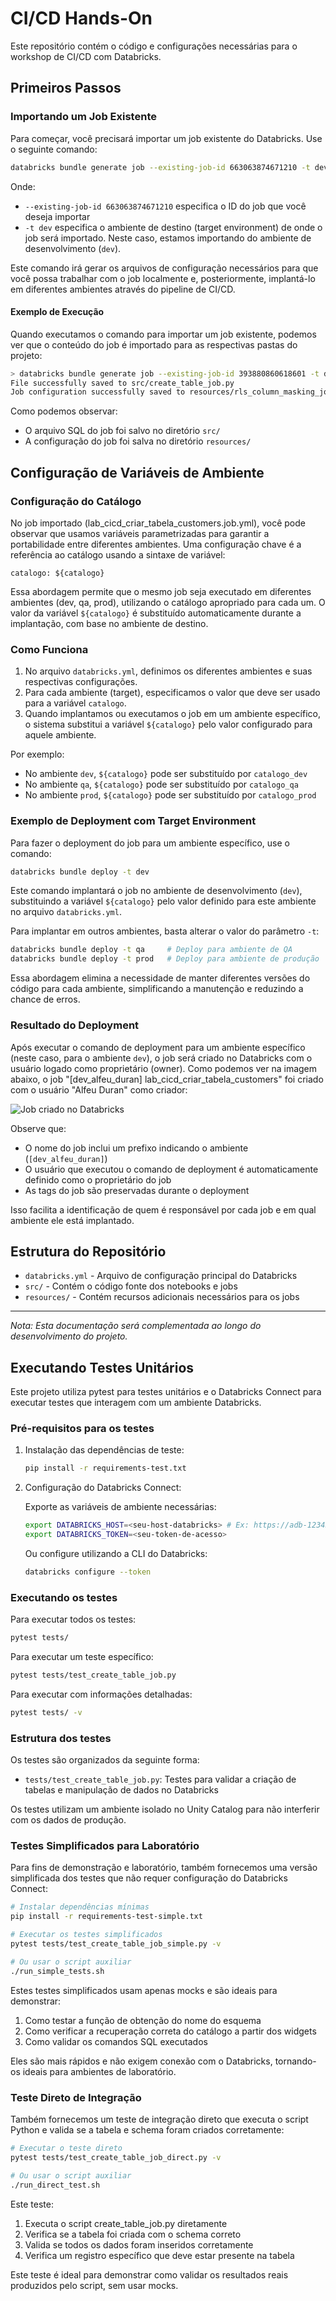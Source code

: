 # CI/CD Hands-On

Este repositório contém o código e configurações necessárias para o workshop de CI/CD com Databricks.

## Primeiros Passos

### Importando um Job Existente

Para começar, você precisará importar um job existente do Databricks. Use o seguinte comando:

```bash
databricks bundle generate job --existing-job-id 663063874671210 -t dev
```

Onde:
- `--existing-job-id 663063874671210` especifica o ID do job que você deseja importar
- `-t dev` especifica o ambiente de destino (target environment) de onde o job será importado. Neste caso, estamos importando do ambiente de desenvolvimento (`dev`).

Este comando irá gerar os arquivos de configuração necessários para que você possa trabalhar com o job localmente e, posteriormente, implantá-lo em diferentes ambientes através do pipeline de CI/CD.

#### Exemplo de Execução

Quando executamos o comando para importar um job existente, podemos ver que o conteúdo do job é importado para as respectivas pastas do projeto:

```bash
> databricks bundle generate job --existing-job-id 393880860618601 -t dev -p itaudev
File successfully saved to src/create_table_job.py
Job configuration successfully saved to resources/rls_column_masking_job.yml
```

Como podemos observar:
- O arquivo SQL do job foi salvo no diretório `src/`
- A configuração do job foi salva no diretório `resources/`

## Configuração de Variáveis de Ambiente

### Configuração do Catálogo

No job importado (lab_cicd_criar_tabela_customers.job.yml), você pode observar que usamos variáveis parametrizadas para garantir a portabilidade entre diferentes ambientes. Uma configuração chave é a referência ao catálogo usando a sintaxe de variável:

```
catalogo: ${catalogo}
```

Essa abordagem permite que o mesmo job seja executado em diferentes ambientes (dev, qa, prod), utilizando o catálogo apropriado para cada um. O valor da variável `${catalogo}` é substituído automaticamente durante a implantação, com base no ambiente de destino.

### Como Funciona

1. No arquivo `databricks.yml`, definimos os diferentes ambientes e suas respectivas configurações.
2. Para cada ambiente (target), especificamos o valor que deve ser usado para a variável `catalogo`.
3. Quando implantamos ou executamos o job em um ambiente específico, o sistema substitui a variável `${catalogo}` pelo valor configurado para aquele ambiente.

Por exemplo:
- No ambiente `dev`, `${catalogo}` pode ser substituído por `catalogo_dev`
- No ambiente `qa`, `${catalogo}` pode ser substituído por `catalogo_qa`
- No ambiente `prod`, `${catalogo}` pode ser substituído por `catalogo_prod`

### Exemplo de Deployment com Target Environment

Para fazer o deployment do job para um ambiente específico, use o comando:

```bash
databricks bundle deploy -t dev
```

Este comando implantará o job no ambiente de desenvolvimento (`dev`), substituindo a variável `${catalogo}` pelo valor definido para este ambiente no arquivo `databricks.yml`.

Para implantar em outros ambientes, basta alterar o valor do parâmetro `-t`:

```bash
databricks bundle deploy -t qa     # Deploy para ambiente de QA
databricks bundle deploy -t prod   # Deploy para ambiente de produção
```

Essa abordagem elimina a necessidade de manter diferentes versões do código para cada ambiente, simplificando a manutenção e reduzindo a chance de erros.

### Resultado do Deployment

Após executar o comando de deployment para um ambiente específico (neste caso, para o ambiente `dev`), o job será criado no Databricks com o usuário logado como proprietário (owner). Como podemos ver na imagem abaixo, o job "[dev_alfeu_duran] lab_cicd_criar_tabela_customers" foi criado com o usuário "Alfeu Duran" como criador:

![Job criado no Databricks](images/workflow.png)

Observe que:
- O nome do job inclui um prefixo indicando o ambiente (`[dev_alfeu_duran]`)
- O usuário que executou o comando de deployment é automaticamente definido como o proprietário do job
- As tags do job são preservadas durante o deployment

Isso facilita a identificação de quem é responsável por cada job e em qual ambiente ele está implantado.

## Estrutura do Repositório

- `databricks.yml` - Arquivo de configuração principal do Databricks
- `src/` - Contém o código fonte dos notebooks e jobs
- `resources/` - Contém recursos adicionais necessários para os jobs

---

*Nota: Esta documentação será complementada ao longo do desenvolvimento do projeto.* 

## Executando Testes Unitários

Este projeto utiliza pytest para testes unitários e o Databricks Connect para executar testes que interagem com um ambiente Databricks.

### Pré-requisitos para os testes

1. Instalação das dependências de teste:
   ```bash
   pip install -r requirements-test.txt
   ```

2. Configuração do Databricks Connect:
   
   Exporte as variáveis de ambiente necessárias:
   ```bash
   export DATABRICKS_HOST=<seu-host-databricks> # Ex: https://adb-123456789.4.azuredatabricks.net
   export DATABRICKS_TOKEN=<seu-token-de-acesso>
   ```

   Ou configure utilizando a CLI do Databricks:
   ```bash
   databricks configure --token
   ```

### Executando os testes

Para executar todos os testes:
```bash
pytest tests/
```

Para executar um teste específico:
```bash
pytest tests/test_create_table_job.py
```

Para executar com informações detalhadas:
```bash
pytest tests/ -v
```

### Estrutura dos testes

Os testes são organizados da seguinte forma:

- `tests/test_create_table_job.py`: Testes para validar a criação de tabelas e manipulação de dados no Databricks

Os testes utilizam um ambiente isolado no Unity Catalog para não interferir com os dados de produção. 

### Testes Simplificados para Laboratório

Para fins de demonstração e laboratório, também fornecemos uma versão simplificada dos testes que não requer configuração do Databricks Connect:

```bash
# Instalar dependências mínimas
pip install -r requirements-test-simple.txt

# Executar os testes simplificados
pytest tests/test_create_table_job_simple.py -v

# Ou usar o script auxiliar
./run_simple_tests.sh
```

Estes testes simplificados usam apenas mocks e são ideais para demonstrar:
1. Como testar a função de obtenção do nome do esquema
2. Como verificar a recuperação correta do catálogo a partir dos widgets
3. Como validar os comandos SQL executados

Eles são mais rápidos e não exigem conexão com o Databricks, tornando-os ideais para ambientes de laboratório. 

### Teste Direto de Integração

Também fornecemos um teste de integração direto que executa o script Python e valida se a tabela e schema foram criados corretamente:

```bash
# Executar o teste direto
pytest tests/test_create_table_job_direct.py -v

# Ou usar o script auxiliar
./run_direct_test.sh
```

Este teste:
1. Executa o script create_table_job.py diretamente
2. Verifica se a tabela foi criada com o schema correto
3. Valida se todos os dados foram inseridos corretamente
4. Verifica um registro específico que deve estar presente na tabela

Este teste é ideal para demonstrar como validar os resultados reais produzidos pelo script, sem usar mocks. 
